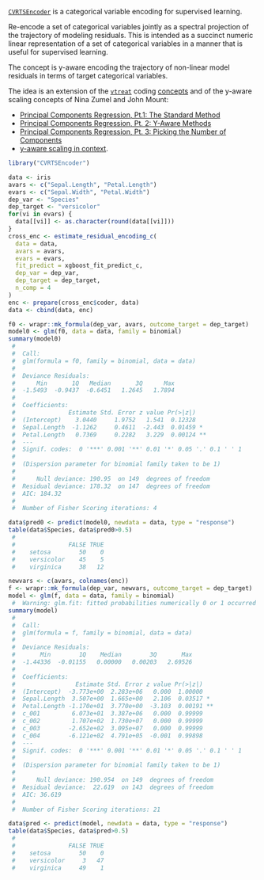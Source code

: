 
<!-- README.md is generated from README.Rmd. Please edit that file -->
[`CVRTSEncoder`](https://github.com/WinVector/CVRTSEncoder) is a categorical variable encoding for supervised learning.

Re-encode a set of categorical variables jointly as a spectral projection of the trajectory of modeling residuals. This is intended as a succinct numeric linear representation of a set of categorical variables in a manner that is useful for supervised learning.

The concept is y-aware encoding the trajectory of non-linear model residuals in terms of target categorical variables.

The idea is an extension of the [`vtreat`](https://github.com/WinVector/vtreat) coding [concepts](https://github.com/WinVector/vtreat/blob/master/extras/vtreat.pdf) and of the y-aware scaling concepts of Nina Zumel and John Mount:

-   [Principal Components Regression, Pt.1: The Standard Method](http://www.win-vector.com/blog/2016/05/pcr_part1_xonly/)
-   [Principal Components Regression, Pt. 2: Y-Aware Methods](http://www.win-vector.com/blog/2016/05/pcr_part2_yaware/)
-   [Principal Components Regression, Pt. 3: Picking the Number of Components](http://www.win-vector.com/blog/2016/05/pcr_part3_pickk/)
-   [y-aware scaling in context](http://www.win-vector.com/blog/2016/06/y-aware-scaling-in-context/).

``` r
library("CVRTSEncoder")

data <- iris
avars <- c("Sepal.Length", "Petal.Length")
evars <- c("Sepal.Width", "Petal.Width")
dep_var <- "Species"
dep_target <- "versicolor"
for(vi in evars) {
  data[[vi]] <- as.character(round(data[[vi]]))
}
cross_enc <- estimate_residual_encoding_c(
  data = data,
  avars = avars,
  evars = evars,
  fit_predict = xgboost_fit_predict_c,
  dep_var = dep_var,
  dep_target = dep_target,
  n_comp = 4
)
enc <- prepare(cross_enc$coder, data)
data <- cbind(data, enc)

f0 <- wrapr::mk_formula(dep_var, avars, outcome_target = dep_target)
model0 <- glm(f0, data = data, family = binomial)
summary(model0)
 #  
 #  Call:
 #  glm(formula = f0, family = binomial, data = data)
 #  
 #  Deviance Residuals: 
 #      Min       1Q   Median       3Q      Max  
 #  -1.5493  -0.9437  -0.6451   1.2645   1.7894  
 #  
 #  Coefficients:
 #               Estimate Std. Error z value Pr(>|z|)   
 #  (Intercept)    3.0440     1.9752   1.541  0.12328   
 #  Sepal.Length  -1.1262     0.4611  -2.443  0.01459 * 
 #  Petal.Length   0.7369     0.2282   3.229  0.00124 **
 #  ---
 #  Signif. codes:  0 '***' 0.001 '**' 0.01 '*' 0.05 '.' 0.1 ' ' 1
 #  
 #  (Dispersion parameter for binomial family taken to be 1)
 #  
 #      Null deviance: 190.95  on 149  degrees of freedom
 #  Residual deviance: 178.32  on 147  degrees of freedom
 #  AIC: 184.32
 #  
 #  Number of Fisher Scoring iterations: 4

data$pred0 <- predict(model0, newdata = data, type = "response")
table(data$Species, data$pred0>0.5)
 #              
 #               FALSE TRUE
 #    setosa        50    0
 #    versicolor    45    5
 #    virginica     38   12

newvars <- c(avars, colnames(enc))
f <- wrapr::mk_formula(dep_var, newvars, outcome_target = dep_target)
model <- glm(f, data = data, family = binomial)
 #  Warning: glm.fit: fitted probabilities numerically 0 or 1 occurred
summary(model)
 #  
 #  Call:
 #  glm(formula = f, family = binomial, data = data)
 #  
 #  Deviance Residuals: 
 #       Min        1Q    Median        3Q       Max  
 #  -1.44336  -0.01155   0.00000   0.00203   2.69526  
 #  
 #  Coefficients:
 #                 Estimate Std. Error z value Pr(>|z|)   
 #  (Intercept)  -3.773e+00  2.283e+06   0.000  1.00000   
 #  Sepal.Length  3.507e+00  1.665e+00   2.106  0.03517 * 
 #  Petal.Length -1.170e+01  3.770e+00  -3.103  0.00191 **
 #  c_001         6.073e+01  3.387e+06   0.000  0.99999   
 #  c_002         1.707e+02  1.730e+07   0.000  0.99999   
 #  c_003        -2.652e+02  3.095e+07   0.000  0.99999   
 #  c_004        -6.121e+02  4.791e+05  -0.001  0.99898   
 #  ---
 #  Signif. codes:  0 '***' 0.001 '**' 0.01 '*' 0.05 '.' 0.1 ' ' 1
 #  
 #  (Dispersion parameter for binomial family taken to be 1)
 #  
 #      Null deviance: 190.954  on 149  degrees of freedom
 #  Residual deviance:  22.619  on 143  degrees of freedom
 #  AIC: 36.619
 #  
 #  Number of Fisher Scoring iterations: 21

data$pred <- predict(model, newdata = data, type = "response")
table(data$Species, data$pred>0.5)
 #              
 #               FALSE TRUE
 #    setosa        50    0
 #    versicolor     3   47
 #    virginica     49    1
```
